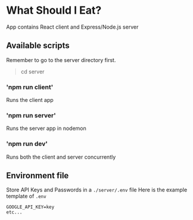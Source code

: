 # What Should I Eat?
App contains React client and Express/Node.js server

## Available scripts
Remember to go to the server directory first.
> cd server

### 'npm run client'
Runs the client app

### 'npm run server'
Runs the server app in nodemon

### 'npm run dev'
Runs both the client and server concurrently

## Environment file
Store API Keys and Passwords in a `./server/.env` file
Here is the example template of `.env`
```
GOOGLE_API_KEY=key
etc...
```